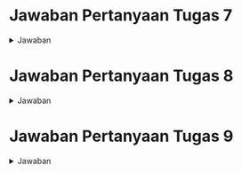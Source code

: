 
# Jawaban Pertanyaan Tugas 7
<details>
  <summary>Jawaban</summary>

## Pertanyaan 1

_Jelaskan apa yang dimaksud dengan stateless widget dan stateful widget, dan jelaskan perbedaan dari keduanya._

Jawaban :

**Stateless Widget** adalah widget yang tidak mengalami perubahan selama penggunaannya. Tampilan dan sifatnya tetap konstan, tidak bergantung pada perubahan data atau interaksi pengguna. Contoh dari stateless widget adalah `Icon`, `IconButton`, dan `Text`. Stateless widget hanya memiliki metode `build()` untuk menggambarkan tampilan.

**Stateful Widget** adalah widget yang dapat berubah saat aplikasi berjalan. Widget ini bersifat dinamis dan dapat diperbarui berdasarkan respons terhadap interaksi pengguna atau perubahan data. Contoh dari stateful widget termasuk `Checkbox`, `RadioButton`, `Slider`, `InkWell`, `Form`, dan `TextField`. Stateful widget memiliki metode `createState()` untuk mengelola perubahan status internalnya.

**Perbedaan antara Stateless dan Stateful Widget:**

- Stateless widget:
  - Bersifat statis.
  - Tidak bereaksi terhadap perubahan data atau perilaku.
  - Tidak memiliki "state", sehingga hanya dirender sekali dan tidak diperbarui setelahnya.
  - Contoh: `Icon`, `Text`, dll.

- Stateful widget:
  - Bersifat dinamis.
  - Dapat diperbarui selama runtime berdasarkan tindakan pengguna atau perubahan data.
  - Memiliki "state" internal yang memungkinkan pembaruan tampilan sesuai perubahan input data.
  - Contoh: `Checkbox`, `TextField`, dll.

Referensi:
https://www.geeksforgeeks.org/difference-between-stateless-and-stateful-widget-in-flutter/


## Pertanyaan 2

_Sebutkan widget apa saja yang kamu gunakan pada proyek ini dan jelaskan fungsinya._


Jawaban :

Berikut adalah widget-widget yang digunakan dalam proyek ini beserta penjelasan fungsinya:

1. **MaterialApp**  
   Widget ini merupakan root dari aplikasi Flutter dan berfungsi untuk mengatur tema, title, dan widget yang akan ditampilkan pertama kali saat aplikasi berjalan. Pada proyek ini, `MaterialApp` juga mengatur skema warna aplikasi dan menentukan `MyHomePage` sebagai halaman utama.

2. **Scaffold**  
   `Scaffold` menyediakan struktur dasar untuk halaman aplikasi, seperti AppBar, body, dan lainnya. Dalam proyek ini, `Scaffold` digunakan untuk menampilkan AppBar di bagian atas dan konten halaman di bagian body.

3. **AppBar**  
   `AppBar` adalah widget yang berfungsi sebagai bar di bagian atas halaman (toolbar). Pada proyek ini, AppBar menampilkan judul aplikasi "Nai Express" dengan teks putih dan background berwarna sesuai tema.

4. **Padding**  
   `Padding` menambahkan jarak di sekitar widget. Dalam proyek ini, `Padding` digunakan di body `Scaffold` untuk memberikan jarak di sekitar `Column`, serta pada teks selamat datang untuk menambah ruang di atas teks.

5. **Column**  
   `Column` menyusun widget secara vertikal. Di proyek ini, `Column` digunakan untuk menyusun `InfoCard` dan `GridView` di body halaman.

6. **Row**  
   `Row` menyusun widget secara horizontal. Dalam proyek ini, `Row` digunakan untuk menampilkan tiga `InfoCard` secara berdampingan.

7. **SizedBox**  
   `SizedBox` menyediakan jarak vertikal atau horizontal di antara widget. Dalam proyek ini, `SizedBox` dengan tinggi 16 unit digunakan untuk memberi jarak vertikal antara `Row` yang menampilkan `InfoCard` dan `Column` berikutnya.

8. **Text**  
   `Text` digunakan untuk menampilkan teks. Dalam proyek ini, `Text` digunakan di berbagai tempat seperti judul `AppBar`, konten `InfoCard`, dan pesan selamat datang.

9. **Card**  
   `Card` adalah widget yang memberikan tampilan dengan bayangan untuk membungkus konten. Pada proyek ini, `Card` digunakan di dalam `InfoCard` untuk membungkus informasi seperti NPM, nama, dan kelas.

10. **GridView**  
    `GridView` adalah widget untuk menampilkan kumpulan item dalam bentuk grid. Di proyek ini, `GridView.count` digunakan untuk menampilkan `ItemCard` dalam bentuk grid dengan 3 kolom.

11. **Material**  
    `Material` digunakan untuk memberikan efek material (seperti warna, bentuk, dan bayangan) pada widget. Di proyek ini, `Material` digunakan di dalam `ItemCard` untuk mengatur warna latar belakang setiap item sesuai dengan warna yang telah ditentukan di `ItemHomepage`.

12. **InkWell**  
    `InkWell` adalah widget yang menambahkan efek klik (ripple effect) pada widget anakannya. Dalam proyek ini, `InkWell` digunakan di dalam `ItemCard` untuk menambahkan aksi ketika kartu ditekan dan menampilkan pesan SnackBar.

13. **SnackBar**  
    `SnackBar` adalah widget untuk menampilkan pesan singkat di bagian bawah layar. Pada proyek ini, SnackBar digunakan untuk memberikan umpan balik kepada pengguna saat mereka menekan salah satu `ItemCard`.

14. **Icon**  
    `Icon` digunakan untuk menampilkan ikon. Di proyek ini, `Icon` digunakan dalam `ItemCard` untuk menampilkan ikon sesuai dengan jenis item, seperti ikon list, add, dan logout.

15. **Center**  
    `Center` digunakan untuk memposisikan widget di tengah. Pada proyek ini, `Center` membungkus `Column` yang menampilkan teks sambutan dan `GridView`.

16. **Container**  
    `Container` adalah widget yang serbaguna untuk mengatur layout, memberikan padding, margin, warna, dan ukuran. Pada proyek ini, `Container` digunakan di dalam `Card` dan `ItemCard` untuk memberikan padding dan menampung layout `Column` yang menyusun teks dan ikon.




## Pertanyaan 3

_Apa fungsi dari setState()? Jelaskan variabel apa saja yang dapat terdampak dengan fungsi tersebut._

Jawaban :

Fungsi setState() di Flutter digunakan untuk memberi tahu framework bahwa ada perubahan data pada objek state. Dengan memanggil setState(), Flutter akan melakukan rebuild pada widget terkait, sehingga tampilan UI dapat diperbarui sesuai perubahan data yang terjadi. Proses ini dilakukan secara sinkron dengan memanggil fungsi di dalam callback setState, namun callback tersebut tidak boleh bersifat async.

Penggunaan setState() penting dalam StatefulWidget karena memungkinkan aplikasi untuk memperbarui tampilan berdasarkan perubahan data internal. Jika perubahan data dilakukan tanpa setState(), maka UI mungkin tidak akan diperbarui. Oleh karena itu, setState() digunakan setiap kali ada perubahan data yang berdampak pada tampilan di subtree widget.

Referensi : 

https://api.flutter.dev/flutter/widgets/State/setState.html


## Pertanyaan 4

_Jelaskan perbedaan antara const dengan final_

Jawaban : 

Dalam Dart, `final` dan `const` digunakan untuk membuat variabel yang bersifat tidak dapat diubah (immutable), tetapi keduanya memiliki perbedaan dalam hal kapan dan bagaimana nilai mereka ditetapkan.

`final` digunakan untuk variabel yang nilainya ditetapkan satu kali dan ditentukan pada waktu *runtime*. Misalnya, `final currentDate = DateTime.now();` menetapkan nilai tanggal saat program berjalan. `final` juga bisa digunakan untuk referensi list atau objek di mana elemennya masih bisa diubah setelah inisialisasi, misalnya `final List<int> numbers = [1, 2, 3];`, di mana Anda dapat menambahkan elemen ke list setelahnya.

Sebaliknya, `const` digunakan untuk nilai yang harus sudah pasti pada waktu *compile-time*, artinya nilai tersebut tidak berubah sepanjang waktu dan immutable. Sebagai contoh, `const pi = 3.14159;` menetapkan nilai `pi` yang tetap dan tidak akan berubah. Jika `const` diterapkan pada koleksi seperti list, misalnya `const List<int> numbers = [1, 2, 3];`, maka baik list maupun elemen-elemennya tidak dapat diubah.

**Perbedaan Utama:**
- `final` mengizinkan objek untuk diinisialisasi pada *runtime*, namun referensinya tidak dapat diubah setelahnya, meskipun isinya dapat dimodifikasi jika objek tidak bersifat `const`.
- `const` mengharuskan semua nilai sudah diketahui saat *compile-time* dan bersifat sepenuhnya immutable, baik untuk objek maupun elemennya.

**Contoh:**
```dart
final currentDate = DateTime.now(); // Nilai ditetapkan saat runtime
const pi = 3.14159; // Nilai tetap dan immutable

final List<int> numbers = [1, 2, 3]; // List final, elemen bisa diubah
numbers.add(4); // Berhasil

const List<int> immutableNumbers = [1, 2, 3]; // List const, elemen tidak bisa diubah
// immutableNumbers.add(4); // Error
```

Dengan menggunakan `final` untuk nilai yang ditentukan pada runtime dan `const` untuk nilai tetap pada waktu kompilasi, Anda dapat memastikan variabel hanya berubah sesuai kebutuhan aplikasi.



Berikut adalah jawaban untuk Pertanyaan 5 yang disesuaikan dengan kode Anda:

---

## Pertanyaan 5

_Jelaskan bagaimana cara kamu mengimplementasikan checklist-checklist di atas._

Jawaban:

1. **Membuat Proyek Flutter Baru**  
   Saya memulai dengan membuat proyek Flutter baru bernama `nai_express_mobile` menggunakan perintah `flutter create nai_express_mobile`. Setelah itu, saya membuka proyek ini di editor kode.

2. **Membuat File `menu.dart` untuk Halaman Utama**  
   Saya membuat file baru bernama `menu.dart` di dalam direktori `lib` dan memindahkan `MyHomePage` dari `main.dart` ke `menu.dart`. Hal ini dilakukan untuk memisahkan widget halaman utama dari konfigurasi aplikasi di `main.dart`.

3. **Mengatur Tema Aplikasi**  
   Pada `main.dart`, saya menggunakan widget `MaterialApp` untuk mengatur tema aplikasi dengan skema warna biru tua. Warna utama (`primary`) diatur ke `Colors.blue[900]` dan warna sekunder (`secondary`) diatur ke `Colors.blue[800]`.

4. **Mengimplementasikan `MyHomePage` sebagai StatelessWidget**  
   `MyHomePage` diimplementasikan sebagai `StatelessWidget` karena konten yang ditampilkan di halaman ini bersifat statis dan tidak memerlukan perubahan state selama aplikasi berjalan.

5. **Membuat Tombol dengan Ikon dan Warna Berbeda**  
   Di dalam `MyHomePage`, saya membuat daftar `ItemHomepage` yang masing-masing memiliki nama, ikon, dan warna berbeda. Warna tombol disesuaikan dengan variasi warna biru yang berbeda untuk menjaga konsistensi tampilan.

6. **Menambahkan Kelas `ItemHomepage` dan `ItemCard`**  
   - **Kelas `ItemHomepage`**: Saya mendefinisikan kelas ini dengan tiga atribut: `name` (nama item), `icon` (ikon item), dan `color` (warna item). Kelas ini digunakan untuk menyimpan data item di halaman utama.
   - **Kelas `ItemCard`**: `ItemCard` adalah widget yang menampilkan kartu dengan ikon, nama, dan warna berdasarkan data dari `ItemHomepage`. Widget ini juga menggunakan `InkWell` untuk menampilkan `SnackBar` saat item ditekan.

7. **Menampilkan Item dalam Grid**  
   Di dalam `MyHomePage`, saya menggunakan widget `GridView.count` untuk menampilkan item-item `ItemCard` dalam bentuk grid dengan 3 kolom. Setiap item memiliki warna dan ikon sesuai dengan data di `ItemHomepage`.

8. **Menerapkan Aksi `SnackBar` pada Klik Item**  
   Setiap `ItemCard` dilengkapi dengan `InkWell` yang menampilkan `SnackBar` ketika item ditekan. `SnackBar` menampilkan pesan sesuai dengan nama item yang ditekan, dengan latar belakang warna abu-abu (`Colors.blueGrey`).

9. **Menggunakan Kelas `InfoCard` untuk Menampilkan Informasi Pengguna**  
   Kelas `InfoCard` digunakan untuk menampilkan informasi seperti NPM, Nama, dan Kelas di bagian atas halaman dalam bentuk kartu yang ditampilkan menggunakan widget `Row`.

</details>



# Jawaban Pertanyaan Tugas 8
<details>
  <summary>Jawaban</summary>

## Pertanyaan 1

_Apa kegunaan const di Flutter? Jelaskan apa keuntungan ketika menggunakan const pada kode Flutter. Kapan sebaiknya kita menggunakan const, dan kapan sebaiknya tidak digunakan?_

Jawaban :

Kegunaan `const` di Flutter adalah untuk mendefinisikan objek atau nilai yang tetap dan tidak berubah saat runtime, dikenal sebagai konstanta waktu kompilasi. Menggunakan `const` memberikan beberapa keuntungan:

1. **Optimasi Performa:** Widget `const` di Flutter dikenali sebagai objek tetap yang bisa digunakan kembali, sehingga mengurangi beban alokasi objek baru dan mempercepat rendering UI.

2. **Manajemen Widget yang Efisien:** `const` membantu meminimalkan rebuild widget tree, membuat UI lebih responsif.

3. **Keterbacaan dan Pemeliharaan Kode:** `const` menjamin objek tidak berubah, sehingga kode lebih mudah dipahami dan risiko perubahan yang tidak diinginkan berkurang.

4. **Mengikuti Prinsip Immutability:** Menggunakan `const` mendukung prinsip pemrograman fungsional di Flutter, membuat kode lebih mudah diuji.

Kapan Menggunakan `const`
- Untuk objek data statis yang tidak akan berubah, seperti warna atau gaya teks.
- Untuk nilai pradefinisi, seperti API endpoint atau data konfigurasi yang tetap sepanjang aplikasi.
- Untuk widget yang sering digunakan dan tidak berubah, seperti ikon atau teks statis, untuk meningkatkan efisiensi widget tree.

Kapan Tidak Menggunakan `const`
- Untuk data yang dapat berubah selama runtime, seperti input pengguna.
- Untuk data yang diambil dari sumber eksternal atau jaringan, seperti API, yang nilainya bisa berubah.
- Untuk objek yang memerlukan perubahan nilai setelah dibuat, misalnya data yang diproses berdasarkan interaksi pengguna.


Referensi : 

https://blog.bytescrum.com/defining-constants-in-flutter-best-practices

https://www.dhiwise.com/post/why-flutter-prefer-const-with-constant-constructor

## Pertanyaan 2

_Jelaskan dan bandingkan penggunaan Column dan Row pada Flutter. Berikan contoh implementasi dari masing-masing layout widget ini!_

Jawaban :

Column dan Row adalah dua widget utama dalam Flutter yang digunakan untuk menyusun tampilan secara vertikal (atas ke bawah) dan horizontal (kiri ke kanan) secara berurutan. Keduanya memiliki properti alignment yang serupa, seperti mainAxisAlignment dan crossAxisAlignment, yang mengontrol bagaimana anak-anak (widget) di dalamnya diselaraskan.

Column: Menyusun widget secara vertikal dari atas ke bawah. Sangat cocok untuk membuat tata letak yang membutuhkan elemen-elemen ditumpuk secara vertikal.

Row: Menyusun widget secara horizontal dari kiri ke kanan. Biasanya digunakan saat elemen-elemen perlu ditampilkan berdampingan secara horizontal.

Contoh Implementasi Column pada kode di projek flutter ini terdapat pada `addproduct_form.dart`

Referensi :

```dart
Column(
  crossAxisAlignment: CrossAxisAlignment.start,
  children: [
      ...
  ],
)
```
Contoh Implementasi Row pada kode di projek flutter ini terdapat pada `menu.dart`
```dart
        child: Column(
          crossAxisAlignment: CrossAxisAlignment.center,
          children: [
            // Row untuk menampilkan 3 InfoCard secara horizontal.
            Row(
              mainAxisAlignment: MainAxisAlignment.spaceEvenly,
              children: [
                ...
              ],
            ),])
```
Referensi :

https://www.geeksforgeeks.org/row-and-column-widgets-in-flutter-with-example/

## Pertanyaan 3

_Sebutkan apa saja elemen input yang kamu gunakan pada halaman form yang kamu buat pada tugas kali ini. Apakah terdapat elemen input Flutter lain yang tidak kamu gunakan pada tugas ini? Jelaskan!_


Jawaban :

Pada halaman form ini, terdapat beberapa elemen input yang digunakan:

1. **TextFormField** untuk memasukkan data:
   - **Name**: Memasukkan nama produk.
   - **Amount**: Memasukkan jumlah produk, dengan validasi agar hanya menerima angka.
   - **Description**: Memasukkan deskripsi produk.
   - **Price**: Memasukkan harga produk, dengan validasi agar hanya menerima angka.
   - **Discount**: Memasukkan diskon produk, dengan validasi agar hanya menerima angka.

2. **ElevatedButton** sebagai tombol **Save** untuk menyimpan data setelah semua input divalidasi.

Selain elemen-elemen input di atas, terdapat beberapa elemen input di Flutter yang tidak digunakan dalam tugas ini, seperti:
   - **DropdownButton**: Untuk menampilkan daftar pilihan dalam bentuk dropdown.
   - **Checkbox**: Untuk opsi pilihan ganda.
   - **Radio**: Untuk pilihan tunggal dalam satu grup.
   - **Slider**: Untuk memilih nilai dalam rentang tertentu, seperti jumlah atau harga.
   - **Switch**: Untuk pilihan hidup/mati (on/off).

Elemen-elemen ini bisa digunakan untuk menambahkan variasi input yang lebih kompleks sesuai kebutuhan form.

## Pertanyaan 4

_Bagaimana cara kamu mengatur tema (theme) dalam aplikasi Flutter agar aplikasi yang dibuat konsisten? Apakah kamu mengimplementasikan tema pada aplikasi yang kamu buat?_

Jawaban :

Dalam aplikasi Flutter, tema (theme) dapat diatur dengan menggunakan `ThemeData` pada `MaterialApp`, seperti yang ditunjukkan pada kode di atas. Pengaturan ini memastikan konsistensi tampilan dan nuansa (look and feel) di seluruh aplikasi, sehingga elemen-elemen UI, seperti warna latar belakang, warna teks, dan komponen lainnya, tetap seragam.

Langkah-langkah untuk mengatur tema pada aplikasi:
1. Menggunakan properti `theme` pada `MaterialApp`.
2. Mengonfigurasi elemen-elemen tema melalui `ThemeData`, seperti:
   - `colorScheme`: Mengatur skema warna dasar aplikasi, termasuk warna utama (`primary`) dan warna sekunder (`secondary`).
   - `useMaterial3`: Mengaktifkan Material 3 untuk tampilan komponen yang lebih modern.

Pada aplikasi ini, saya telah mengimplementasikan tema dengan mengatur warna utama (`primary`) menjadi biru tua (`Colors.blue[900]`) dan warna sekunder (`secondary`) menjadi biru yang lebih terang (`Colors.blue[800]`). Hal ini memastikan elemen-elemen UI yang menggunakan warna utama dan sekunder akan tampil konsisten di seluruh aplikasi.

Selain itu, saya juga menggunakan Material 3 untuk memberikan tampilan yang lebih modern dan mengikuti standar desain terbaru dari Flutter.


## Pertanyaan 5

_Bagaimana cara kamu menangani navigasi dalam aplikasi dengan banyak halaman pada Flutter?_

Jawaban :

Dalam aplikasi Flutter dengan banyak halaman, navigasi dapat diatur dengan menggunakan `Navigator`. Pada contoh kode di atas, terdapat beberapa cara yang digunakan untuk menangani navigasi, yaitu:

1. **Navigator.push**: Digunakan untuk berpindah ke halaman baru tanpa mengganti halaman yang sedang aktif. Pada contoh `ItemCard`, ketika tombol "Tambah Produk" ditekan, `Navigator.push` digunakan untuk menampilkan halaman `AddProductFormPage` di atas halaman sebelumnya.

2. **Navigator.pushReplacement**: Digunakan untuk mengganti halaman saat ini dengan halaman baru. Pada contoh `LeftDrawer`, ketika item menu dipilih, seperti "Halaman Utama" atau "Tambah Produk", `Navigator.pushReplacement` digunakan untuk menggantikan halaman saat ini dengan halaman tujuan.

3. **Drawer untuk Navigasi Cepat**: Di dalam kelas `LeftDrawer`, terdapat elemen navigasi berupa drawer yang memudahkan pengguna untuk berpindah halaman dengan cepat. Drawer berisi daftar `ListTile`, yang masing-masing memiliki fungsi `onTap` yang memanggil `Navigator.pushReplacement` untuk mengarahkan ke halaman terkait.

Dengan pendekatan ini, aplikasi menjadi lebih terstruktur dan mudah digunakan, memungkinkan pengguna untuk berpindah antarhalaman dengan lancar dan konsisten.
</details>



# Jawaban Pertanyaan Tugas 9
<details>
  <summary>Jawaban</summary>



## Pertanyaan 1
*Jelaskan mengapa kita perlu membuat model untuk melakukan pengambilan ataupun pengiriman data JSON? Apakah akan terjadi error jika kita tidak membuat model terlebih dahulu?*

Jawaban:

1. Konsistensi Struktur Data Antar Platfor
Model dalam Flutter diperlukan untuk menerjemahkan struktur data dari Django ke dalam bentuk yang dapat digunakan oleh Flutter. Ketika Django mengirimkan data dalam format JSON, model Flutter bertindak sebagai "cetak biru" yang memastikan data tersebut dapat dipetakan dengan tepat sesuai dengan struktur model di Django. Misalnya, jika kita memiliki model `Product` di Django dengan field `description`, `stock`, dan `quantity`, maka model Flutter akan mencerminkan struktur yang sama sehingga data dapat diproses dengan benar.

2. Keamanan Pertukaran Data  
Tanpa model, aplikasi Flutter masih bisa menerima data JSON dari Django, namun tidak ada jaminan bahwa struktur datanya sesuai dengan yang diharapkan. Ketika Django melakukan perubahan pada model (misalnya menambah/mengubah field), tanpa model Flutter yang terdefinisi dengan jelas, kita tidak akan mendapat peringatan compiler tentang ketidaksesuaian data. Hal ini bisa menyebabkan error pada runtime ketika aplikasi mencoba mengakses field yang tidak ada atau memiliki tipe data yang berbeda. Model membantu memvalidasi bahwa data yang diterima dari Django memiliki format yang benar dan dapat digunakan dengan aman dalam aplikasi Flutter.

## Pertanyaan 2

*Jelaskan fungsi dari library http yang sudah kamu implementasikan pada tugas ini*

Jawaban:

1. Komunikasi dengan Web Service  
Library http di Flutter berfungsi sebagai jembatan komunikasi antara aplikasi Flutter dengan web service (dalam hal ini Django backend). Library ini menyediakan berbagai metode untuk melakukan HTTP requests seperti GET untuk mengambil data, POST untuk mengirim data baru, PUT untuk mengupdate data, dan DELETE untuk menghapus data. Dalam konteks tugas ini, http terutama digunakan untuk mengambil data inventory dari Django server dan mengirim data inventory baru melalui form Flutter ke server Django.

2. Pengelolaan Request dan Response  
Library http menangani kompleksitas dalam melakukan network requests dengan menyediakan fitur-fitur penting seperti:
   - Pengelolaan headers dan body request
   - Handling berbagai format response (JSON, text, dll)
   - Penanganan error dan timeout
   - Dukungan untuk async/await dalam melakukan network calls
   - Kemampuan untuk mengatur timeout dan retry policy
   - Pengelolaan status code HTTP untuk menentukan keberhasilan request



## Pertanyaan 3
*Jelaskan fungsi dari CookieRequest dan jelaskan mengapa instance CookieRequest perlu untuk dibagikan ke semua komponen di aplikasi Flutter.*

Jawaban:

1. Fungsi CookieRequest  
CookieRequest adalah kelas yang berfungsi untuk mengelola state autentikasi dan cookies dalam aplikasi Flutter. Kelas ini menangani proses login, logout, dan menjaga session pengguna tetap aktif selama berinteraksi dengan Django backend. CookieRequest juga menyediakan metode-metode untuk melakukan HTTP request dengan membawa informasi autentikasi yang diperlukan, sehingga memungkinkan akses ke endpoint-endpoint yang memerlukan autentikasi di Django.

2. Pentingnya Sharing Instance CookieRequest  
Instance CookieRequest perlu dibagikan ke semua komponen karena:
   - Menjaga Konsistensi: Memastikan semua komponen menggunakan informasi autentikasi yang sama
   - Efisiensi: Menghindari pembuatan multiple instance yang tidak perlu
   - State Management: Memudahkan pengelolaan state autentikasi di seluruh aplikasi
   - Session Management: Memastikan session pengguna tetap konsisten di seluruh aplikasi
   - Single Source of Truth: Menyediakan satu sumber data autentikasi yang dapat diandalkan untuk semua komponen

Contoh penggunaan:
```dart
final request = context.watch<CookieRequest>();
// Digunakan untuk memantau perubahan state autentikasi

if (request.loggedIn) {
    // Melakukan aksi ketika user terautentikasi
}
```


## Pertanyaan 4

*Jelaskan mekanisme pengiriman data mulai dari input hingga dapat ditampilkan pada Flutter.*

Jawaban:


1. Proses Input ke Database
   - User mengisi form input di aplikasi Flutter
   - Data dari form dikumpulkan dan divalidasi melalui FormKey
   - Saat tombol submit ditekan, data dikonversi ke format JSON
   - Data dikirim ke Django backend menggunakan CookieRequest.postJson()
   - Django memproses request, memvalidasi data, dan menyimpan ke database
   - Django mengirim response sukses/gagal ke Flutter

2. Proses Menampilkan Data  
   - Flutter melakukan HTTP GET request ke Django endpoint melalui CookieRequest
   - Django mengambil data dari database dan mengirim sebagai JSON response
   - Flutter menerima data JSON dan mengkonversi ke model yang sesuai
   - Data ditampilkan menggunakan widget seperti ListView atau GridView
   - FutureBuilder digunakan untuk menangani proses asynchronous
   - Widget diperbarui ketika data baru diterima


## Pertanyaan 5

*Jelaskan mekanisme autentikasi dari login, register, hingga logout. Mulai dari input data akun pada Flutter ke Django hingga selesainya proses autentikasi oleh Django dan tampilnya menu pada Flutter.*

Jawaban:


1. Proses Register
   - User mengisi form register (username dan password) di Flutter
   - Data form divalidasi oleh Flutter
   - Flutter mengirim data ke endpoint Django `/auth/register` menggunakan CookieRequest
   - Django memvalidasi data (cek username unik, password valid)
   - Django membuat user baru di database dan mengirim response sukses/gagal
   - Flutter menampilkan pesan sukses dan mengarahkan ke halaman login

2. Proses Login
   - User mengisi form login di Flutter
   - Data dikirim ke endpoint Django `/auth/login` menggunakan CookieRequest
   - Django memverifikasi kredensial dengan django.contrib.auth
   - Jika valid, Django membuat session dan mengirim cookie session
   - CookieRequest menyimpan cookie untuk requests selanjutnya
   - Flutter mengarahkan user ke homepage dan menyimpan status login

3. Proses Logout
   - User menekan tombol logout
   - Flutter mengirim request ke endpoint Django `/auth/logout`
   - Django menghapus session user
   - CookieRequest menghapus cookie yang tersimpan
   - Flutter mengarahkan user kembali ke halaman login


## Pertanyaan 6

*Jelaskan bagaimana cara kamu mengimplementasikan checklist di atas secara step-by-step! (bukan hanya sekadar mengikuti tutorial).*

Jawaban:



1. Implementasi Fitur Registrasi dan Login:
- Membuat app authentication di Django dan menambahkannya ke INSTALLED_APPS
- Membuat views login dan register di Django untuk handle request dari Flutter
- Membuat routing di urls.py untuk endpoint login dan register
- Membuat halaman login.dart dan register.dart di Flutter
- Menggunakan package pbp_django_auth untuk handle authentication di Flutter
- Modifikasi widget root (main.dart) untuk menyediakan CookieRequest ke seluruh aplikasi

2. Membuat Model Kustom:
- Mendapatkan contoh response JSON dari endpoint Django yang sudah di-deploy
- Menggunakan Quicktype untuk generate model Product dari JSON tersebut
- Membuat file product.dart dalam folder models
- Model mencakup seluruh field yang ada di model Product Django (name, description, price, stock, availability, discount, image)

3. Membuat Halaman Daftar Product:
- Membuat file list_product.dart dalam folder screens
- Mengimplementasikan FutureBuilder untuk fetch data dari endpoint JSON Django
- Menampilkan data dalam bentuk ListView dengan card untuk setiap product
- Menampilkan name, price, dan description untuk setiap product
- Menambahkan GestureDetector untuk navigasi ke halaman detail

4. Membuat Halaman Detail Product:
- Membuat file product_details.dart dalam folder screens  
- Menerima data product sebagai parameter dari halaman list
- Menampilkan seluruh atribut product (name, description, price, stock, availability, discount, image)
- Menambahkan tombol "Kembali ke Daftar Produk" yang memanggil Navigator.pop()

5. Implementasi Filter Product:
- Memodifikasi endpoint JSON di Django untuk hanya return product milik user yang login
- Data user didapat dari request.user yang diset saat login
- Product yang ditampilkan di Flutter otomatis terfilter karena menggunakan data dari endpoint yang sudah difilter

6. Integrasi dengan Endpoint JSON:
- Menggunakan package http untuk melakukan HTTP request ke Django
- Request dilakukan dengan menyertakan cookie yang berisi session id
- Response JSON di-decode dan dikonversi menjadi object Product menggunakan model yang sudah dibuat
- Data ditampilkan di UI menggunakan FutureBuilder

7. Navigation dan State Management:
- Menggunakan Navigator untuk pindah antar halaman
- Provider digunakan untuk state management terutama untuk CookieRequest
- Drawer diperbarui untuk menampilkan link ke halaman products
- Implementasi logout untuk menghapus session




</details>
